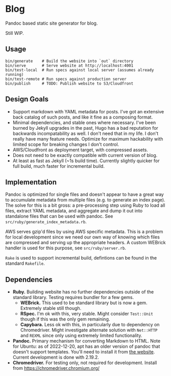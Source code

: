 # Blog

Pandoc based static site generator for blog.

Still WIP.

## Usage

    bin/generate    # Build the website into `out` directory
    bin/serve       # Serve website at http://localhost:4001
    bin/test-local  # Run specs against local server (assumes already running)
    bin/test-remote # Run specs against production server
    bin/publish     # TODO: Publish website to S3/Cloudfront

## Design Goals

* Support markdown with YAML metadata for posts. I've got an extensive back
  catalog of such posts, and like it fine as a composing format.
* Minimal dependencies, and stable ones where necessary. I've been burned by
  Jekyll upgrades in the past, Hugo has a bad reputation for backwards
  incompatability as well. I don't need that in my life. I don't really have
  many feature needs. Optimize for maximum hackability with limited scope for
  breaking changes I don't control.
* AWS/Cloudfront as deployment target, with compressed assets.
* Does not need to be exactly compatible with current version of blog.
* At least as fast as Jekyll (~1s build time). Currently slightly quicker for
  full build, much faster for incremental build.

## Implementation

Pandoc is optimized for single files and doesn't appear to have a great way to
accumulate metadata from multiple files (e.g. to generate an index page). The
solve for this is a bit gross: a pre-processing step using Ruby to load all
files, extract YAML metadata, and aggregate and dump it out into standalone
files that can be used with pandoc. See `src/ruby/generate_index_metadata.rb`.

AWS serves gzip'd files by using AWS specific metadata. This is a problem for
local development since we need our own way of knowing which files are
compressed and serving up the appropriate headers. A custom WEBrick handler is used for this purpose, see `src/ruby/server.rb`.


`Rake` is used to support incremental build, defintions can be found in the
standard `Rakefile`.

## Dependencies

* **Ruby.** Building website has no further dependencies outside of the
  standard library. Testing requires bundler for a few gems.
  * **WEBrick.** This used to be standard library but is now a gem. Extremely
    stable still though.
  * **RSpec.** I'm ok with this, very stable. Might consider `Test::Unit`
    though if this was the only gem remaining.
  * **Capybara.** Less ok with this, in particularly due to dependency on
    Chromedriver. Might investigate alternate solution with `Net::HTTP` and
    `REXML` since only using extremely limited functionality.
* **Pandoc.** Primary mechanism for converting Markdown to HTML. Note for
  Ubuntu: as of 2022-12-20, apt has an older version of pandoc that doesn't
  support templates. You'll need to install it from [the
  website](https://pandoc.org/installing.html). Current development is done
  with 2.19.2.
* **Chromedriver.** For testing only, not required for development. Install
  from https://chromedriver.chromium.org/
